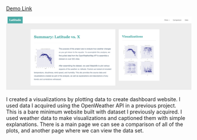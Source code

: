 [Demo Link](https://vincent-glitch.github.io/Web-Design-Challenge/)

![Images/landingResize.png](Images/landingResize.png)

I created a visualizations by plotting data to create dashboard website. I used data I acquired using the OpenWeather API in a previous project. <br>
This is a bare minimum website built with dataset I previously acquired. I used weather data to make visualizations and captioned them with simple  explanations. 
There is a main page we can see a comparison of all of the plots, and another page where we can view the data set.
